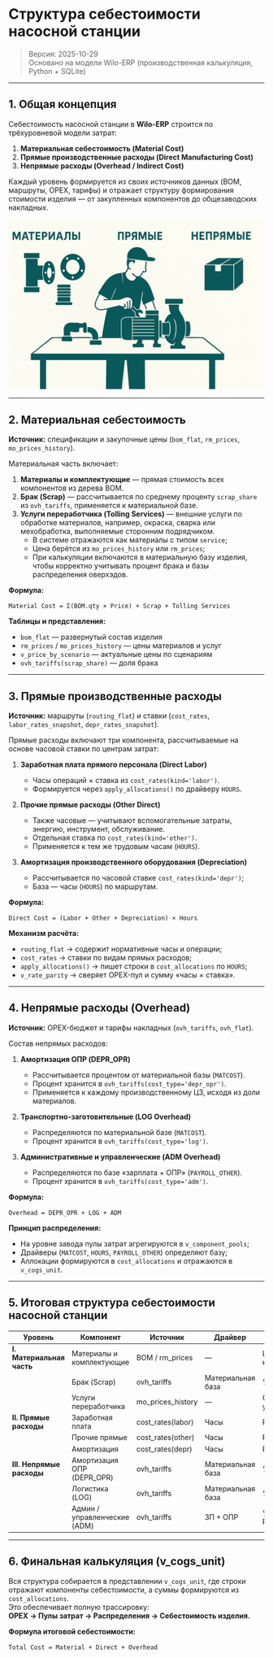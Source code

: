 # Структура себестоимости насосной станции

> Версия: 2025-10-29  
> Основано на модели Wilo-ERP (производственная калькуляция, Python + SQLite)

---

## 1. Общая концепция

Себестоимость насосной станции в **Wilo-ERP** строится по трёхуровневой модели затрат:

1. **Материальная себестоимость (Material Cost)**  
2. **Прямые производственные расходы (Direct Manufacturing Cost)**  
3. **Непрямые расходы (Overhead / Indirect Cost)**

Каждый уровень формируется из своих источников данных (BOM, маршруты, OPEX, тарифы) и отражает структуру формирования стоимости изделия — от закупленных компонентов до общезаводских накладных.

![Cost Structure](./img/Cost_structure.png)

---

## 2. Материальная себестоимость

**Источник:** спецификации и закупочные цены (`bom_flat`, `rm_prices`, `mo_prices_history`).

Материальная часть включает:

1. **Материалы и комплектующие** — прямая стоимость всех компонентов из дерева BOM.  
2. **Брак (Scrap)** — рассчитывается по среднему проценту `scrap_share` из `ovh_tariffs`, применяется к материальной базе.  
3. **Услуги переработчика (Tolling Services)** — внешние услуги по обработке материалов, например, окраска, сварка или мехобработка, выполняемые сторонним подрядчиком.  
   - В системе отражаются как материалы с типом `service`;  
   - Цена берётся из `mo_prices_history` или `rm_prices`;  
   - При калькуляции включаются в материальную базу изделия, чтобы корректно учитывать процент брака и базы распределения оверхэдов.  

**Формула:**
```
Material Cost = Σ(BOM.qty × Price) + Scrap + Tolling Services
```

**Таблицы и представления:**
- `bom_flat` — развернутый состав изделия  
- `rm_prices` / `mo_prices_history` — цены материалов и услуг  
- `v_price_by_scenario` — актуальные цены по сценариям  
- `ovh_tariffs(scrap_share)` — доля брака  

---

## 3. Прямые производственные расходы

**Источник:** маршруты (`routing_flat`) и ставки (`cost_rates`, `labor_rates_snapshot`, `depr_rates_snapshot`).

Прямые расходы включают три компонента, рассчитываемые на основе часовой ставки по центрам затрат:

1. **Заработная плата прямого персонала (Direct Labor)**  
   - Часы операций × ставка из `cost_rates(kind='labor')`.  
   - Формируется через `apply_allocations()` по драйверу `HOURS`.

2. **Прочие прямые расходы (Other Direct)**  
   - Также часовые — учитывают вспомогательные затраты, энергию, инструмент, обслуживание.  
   - Отдельная ставка по `cost_rates(kind='other')`.  
   - Применяется к тем же трудовым часам (`HOURS`).

3. **Амортизация производственного оборудования (Depreciation)**  
   - Рассчитывается по часовой ставке `cost_rates(kind='depr')`;  
   - База — часы (`HOURS`) по маршрутам.  

**Формула:**
```
Direct Cost = (Labor + Other + Depreciation) × Hours
```

**Механизм расчёта:**
- `routing_flat` → содержит нормативные часы и операции;  
- `cost_rates` → ставки по видам прямых расходов;  
- `apply_allocations()` → пишет строки в `cost_allocations` по `HOURS`;  
- `v_rate_parity` → сверяет OPEX-пул и сумму «часы × ставка».  

---

## 4. Непрямые расходы (Overhead)

**Источник:** OPEX-бюджет и тарифы накладных (`ovh_tariffs`, `ovh_flat`).

Состав непрямых расходов:

1. **Амортизация ОПР (DEPR_OPR)**  
   - Рассчитывается процентом от материальной базы (`MATCOST`).  
   - Процент хранится в `ovh_tariffs(cost_type='depr_opr')`.  
   - Применяется к каждому производственному ЦЗ, исходя из доли материалов.

2. **Транспортно-заготовительные (LOG Overhead)**  
   - Распределяются по материальной базе (`MATCOST`).  
   - Процент хранится в `ovh_tariffs(cost_type='log')`.

3. **Административные и управленческие (ADM Overhead)**  
   - Распределяются по базе «зарплата + ОПР» (`PAYROLL_OTHER`).  
   - Процент хранится в `ovh_tariffs(cost_type='adm')`.

**Формула:**
```
Overhead = DEPR_OPR + LOG + ADM
```

**Принцип распределения:**
- На уровне завода пулы затрат агрегируются в `v_component_pools`;  
- Драйверы (`MATCOST`, `HOURS`, `PAYROLL_OTHER`) определяют базу;  
- Аллокации формируются в `cost_allocations` и отражаются в `v_cogs_unit`.

---

## 5. Итоговая структура себестоимости насосной станции

| Уровень | Компонент | Источник | Драйвер | Пример базы |
|----------|------------|-----------|-----------|---------------|
| **I. Материальная часть** | Материалы и комплектующие | BOM / rm_prices | — | Цена за ед. × количество |
|  | Брак (Scrap) | ovh_tariffs | Материальная база | % по заводу |
|  | Услуги переработчика | mo_prices_history | — | Стоимость услуги |
| **II. Прямые расходы** | Заработная плата | cost_rates(labor) | Часы | Routing × ставка |
|  | Прочие прямые | cost_rates(other) | Часы | Routing × ставка |
|  | Амортизация | cost_rates(depr) | Часы | Routing × ставка |
| **III. Непрямые расходы** | Амортизация ОПР (DEPR_OPR) | ovh_tariffs | Материальная база | % от MATCOST |
|  | Логистика (LOG) | ovh_tariffs | Материальная база | % от MATCOST |
|  | Админ / управленческие (ADM) | ovh_tariffs | ЗП + ОПР | % от PAYROLL_OTHER |

---

## 6. Финальная калькуляция (v_cogs_unit)

Вся структура собирается в представлении `v_cogs_unit`, где строки отражают компоненты себестоимости, а суммы формируются из `cost_allocations`.  
Это обеспечивает полную трассировку:  
**OPEX → Пулы затрат → Распределения → Себестоимость изделия.**

**Формула итоговой себестоимости:**
```
Total Cost = Material + Direct + Overhead
```
